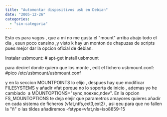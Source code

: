 ```yaml
---
title: "Automontar dispositivos usb en Debian"
date: "2005-12-26"
categories: 
  - "sin-categoria"
---
```


Esto es para vagos , que a mi no me gusta el "mount" arriba abajo todo el dia , esun poco cansino ,y visto k hay un monton de chapuzas de scripts pues mejor dar la opcion oficial de debian.

Instalar usbmount: # apt-get install usbmount

para decirel donde quiero que los monte , edit el fichero usbmount.conf: #pico /etc/usbmount/usbmount.conf

y en la seccion MOUNTPOINTS lo elijo , despues hay que modificar FILESYSTEMS y añadir vfat porque no lo soporta de inicio , ademas yo he cambiado  a MOUNTOPTIONS="sync,noexec,ndev". En la opcion FS\_MOUNTOPTIONS te deja elejir que parametros amayores quieres añadir en cada sistema de ficheros (vfat,ntfs,ext3,ext2) , asi qeu para que no fallen la "ñ" o las tíldes añadiremos -fstype=vfat,nls=iso8859-15
